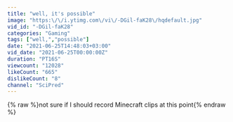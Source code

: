 ```yaml
---
title: "well, it's possible"
image: "https:\/\/i.ytimg.com\/vi\/-DGil-faK28\/hqdefault.jpg"
vid_id: "-DGil-faK28"
categories: "Gaming"
tags: ["well,","possible"]
date: "2021-06-25T14:48:03+03:00"
vid_date: "2021-06-25T00:00:00Z"
duration: "PT16S"
viewcount: "12028"
likeCount: "665"
dislikeCount: "8"
channel: "SciPred"
---
```

{% raw %}not sure if I should record Minecraft clips at this point{% endraw %}
